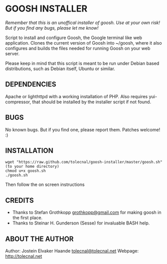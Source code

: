GOOSH INSTALLER
===============

*Remember that this is an unoffical installer of goosh. Use at your own risk! But if you find any bugs, please let me know!*

Script to install and configure Goosh, the Google terminal like web
application. Clones the current version of Goosh into ~/goosh, where
it also configures and builds the files needed for running Goosh on
your web server.

Please keep in mind that this script is meant to be run under Debian
based distributions, such as Debian itself, Ubuntu or similar.

DEPENDENCIES
------------

Apache or lighthttpd with a working installation of PHP. Also requires yui-compressor, that should be installed by the installer script if not found.

BUGS
----

No known bugs. But if you find one, please report them. Patches welcome! :)

INSTALLATION
------------

    wget "https://raw.github.com/tolecnal/goosh-installer/master/goosh.sh" (to your home directory)
    chmod u+x goosh.sh
    ./goosh.sh

Then follow the on screen instructions

CREDITS
-------

* Thanks to Stefan Grothkopp <grothkopp@gmail.com> for making goosh in the first place.
* Thanks to Steinar H. Gunderson (Sesse) for invaluable BASH help.

ABOUT THE AUTHOR
----------------

Author: Jostein Elvaker Haande <tolecnal@tolecnal.net>
Webpage: http://tolecnal.net

